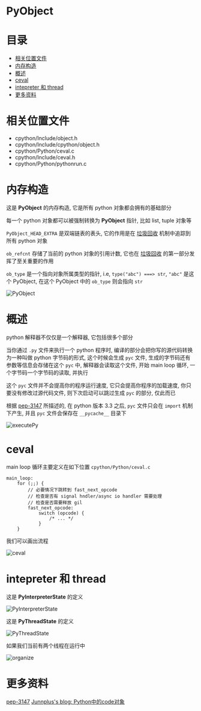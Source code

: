 # PyObject

# 目录

* [相关位置文件](#相关位置文件)
* [内存构造](#内存构造)
* [概述](#概述)
* [ceval](#ceval)
* [intepreter 和 thread](#intepreter-和-thread)
* [更多资料](#更多资料)

# 相关位置文件

* cpython/Include/object.h
* cpython/Include/cpython/object.h
* cpython/Python/ceval.c
* cpython/Include/ceval.h
* cpython/Python/pythonrun.c

# 内存构造

这是 **PyObject** 的内存构造, 它是所有 python 对象都会拥有的基础部分

每一个 python 对象都可以被强制转换为 **PyObject** 指针, 比如 list, tuple 对象等

`PyObject_HEAD_EXTRA` 是双端链表的表头, 它的作用是在 [垃圾回收](https://github.com/zpoint/CPython-Internals/blob/master/Interpreter/gc/gc_cn.md) 机制中追踪到所有 python 对象

`ob_refcnt` 存储了当前的 python 对象的引用计数, 它也在 [垃圾回收](https://github.com/zpoint/CPython-Internals/blob/master/Interpreter/gc/gc_cn.md) 的第一部分发挥了至关重要的作用

`ob_type` 是一个指向对象所属类型的指针, i.e, `type("abc") ===> str`, `"abc"` 是这个 PyObject, 在这个 PyObject 中的 `ob_type` 则会指向 `str`

![PyObject](https://github.com/zpoint/CPython-Internals/blob/master/Interpreter/pyobject/PyObject.png)

# 概述

python 解释器不仅仅是一个解释器, 它包括很多个部分

当你通过 `.py` 文件来执行一个 python 程序时, 编译的部分会把你写的源代码转换为一种叫做 python 字节码的形式, 这个时候会生成 `pyc` 文件, 生成的字节码还有参数等信息会存储在这个 `pyc` 中, 解释器会读取这个文件, 开始 main loop 循环, 一个字节码一个字节码的读取, 并执行

这个 `pyc` 文件并不会提高你的程序运行速度, 它只会提高你程序的加载速度, 你只要没有修改过源代码文件, 则下次启动可以跳过生成 `pyc` 的部分, 仅此而已

根据 [pep-3147](https://www.python.org/dev/peps/pep-3147/) 所描述的, 在 python 版本 3.3 之后, `pyc` 文件只会在 `import` 机制下产生, 并且 `pyc` 文件会保存在 `__pycache__` 目录下

![executePy](https://github.com/zpoint/CPython-Internals/blob/master/Interpreter/pyobject/executePy.png)

# ceval

main loop 循环主要定义在如下位置 `cpython/Python/ceval.c`

    main_loop:
        for (;;) {
        	// 必要情况下跳转到 fast_next_opcode
        	// 检查是否有 signal hndler/async io handler 需要处理
            // 检查是否需要释放 gil
			fast_next_opcode:
                switch (opcode) {
                    /* ... */
                }
        }

我们可以画出流程

![ceval](https://github.com/zpoint/CPython-Internals/blob/master/Interpreter/pyobject/ceval.png)

# intepreter 和 thread

这是 **PyInterpreterState** 的定义

![PyInterpreterState](https://github.com/zpoint/CPython-Internals/blob/master/Interpreter/pyobject/PyInterpreterState.png)

这是 **PyThreadState** 的定义

![PyThreadState](https://github.com/zpoint/CPython-Internals/blob/master/Interpreter/pyobject/PyThreadState.png)

如果我们当前有两个线程在运行中

![organize](https://github.com/zpoint/CPython-Internals/blob/master/Interpreter/pyobject/organize.png)

# 更多资料
[pep-3147](https://www.python.org/dev/peps/pep-3147/)
[Junnplus's blog: Python中的code对象](https://github.com/Junnplus/blog/issues/16)